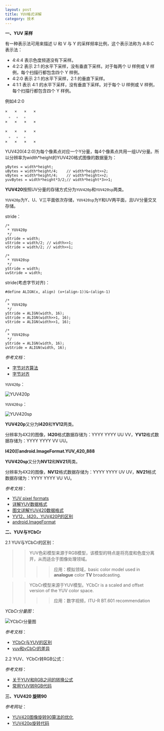```yaml
---
layout: post
title: YUV格式详解
category: 技术
---
```


**一、YUV 采样**

有一种表示法可用来描述 U 和 V 与 Y 的采样频率比例，这个表示法称为 A:B:C 表示法：

* 4:4:4 表示色度频道没有下采样。
* 4:2:2 表示 2:1 的水平下采样，没有垂直下采样。对于每两个 U 样例或 V 样例，每个扫描行都包含四个 Y 样例。
* 4:2:0 表示 2:1 的水平下采样，2:1 的垂直下采样。
* 4:1:1 表示 4:1 的水平下采样，没有垂直下采样。对于每个 U 样例或 V 样例，每个扫描行都包含四个 Y 样例。

例如4:2:0

```
×　　×　　×　　×
　。　 。　 。
×　　×　　×　　×

×　　×　　×　　×
　。　 。　 。
×　　×　　×　　×
```

YUV420(4:2:0)为每个像素点对应一个Y分量，每4个像素点共用一组UV分量。所以分辨率为width*height的YUV420格式图像的数据量为：

```
yBytes = width*height;
uBytes = width*height/4;    // width*height>>2;
vBytes = width*height/4;    // width*height>>2;
yuvBytes = width*height*3/2;// width*height*3>>1;
```

**YUV420**按照UV分量的存储方式分为`YUV420p`和`YUV420sp`两类。

`YUV420p`为Y、U、V三平面依次存储，`YUV420sp`为Y和UV两平面，且UV分量交叉存储。

stride：

```
/*
 * YUV420p
 */
yStride = width;
uStride = width/2; // width>>1;
vStride = width/2; // width>>1;

/*
 * YUV420sp
 */
yStride = width;
uvStride = width;
```

stride(考虑字节对齐)：

```
#define ALIGN(x, align) (x+(align-1))&~(align-1)

/*
 * YUV420p
 */
yStride = ALIGN(width, 16);
uStride = ALIGN(width>>1, 16);
vStride = ALIGN(width>>1, 16);

/*
 * YUV420sp
 */
yStride = ALIGN(width, 16);
uvStride = ALIGN(width, 16);
```

*参考文档*：

* [字节对齐算法](http://my.oschina.net/chunquedong/blog/267555 "Markdown")
* [字节对齐](http://sensor.blog.51cto.com/1018471/240230 "Markdown")

`YUV420p`：

![YUV420p](http://img.my.csdn.net/uploads/201208/31/1346422959_6364.png "yuv")

`YUV420sp`：

![YUV420sp](http://img.my.csdn.net/uploads/201208/31/1346422970_2927.png "yuv")

**YUV420p**又分为**I420**和**YV12**两类。

分辨率为4X2的图像，**I420**格式数据存储为：YYYY YYYY UU VV，**YV12**格式数据存储为：YYYY YYYY VV UU。

**I420**即**android.ImageFormat.YUV_420_888**

**YUV420sp**又分为**NV12**和**NV21**两类。

分辨率为4X2的图像，**NV12**格式数据存储为：YYYY YYYY UV UV，**NV21**格式数据存储为：YYYY YYYY VU VU。

*参考文档*：

* [YUV pixel formats](http://www.fourcc.org/yuv.php "Markdown")
* [详解YUV数据格式](http://blog.csdn.net/beyond_cn/article/details/12998247 "Markdown")
* [图文详解YUV420数据格式](http://m.blog.csdn.net/blog/mianhuantang848989/30234481 "Markdown")
* [YV12，I420，YUV420P的区别](http://blog.csdn.net/leixiaohua1020/article/details/12234821 "Markdown")
* [android.ImageFormat](http://developer.android.com/reference/android/graphics/ImageFormat.html "Markdown")

**二、YUV与YCbCr**

2.1 YUV与YCbCr的区别：

>> YUV色彩模型来源于RGB模型，该模型的特点是将亮度和色度分离开，从而适合于图像处理领域。
>> >> 应用：模拟领域，basic color model used in **analogue** color **TV** broadcasting.
 
>> YCbCr模型来源于YUV模型。YCbCr is a scaled and offset version of the YUV color space.
>> >> 应用：数字视频，ITU-R BT.601 recommendation

*YCbCr分量图*：

![YCbCr分量图](http://d.hiphotos.baidu.com/baike/c0%3Dbaike80%2C5%2C5%2C80%2C26/sign=f22dc9d157fbb2fb202650402e234bc1/8cb1cb13495409237697a2f29058d109b2de4944.jpg "yuv")

*参考文档*：

* [YCbCr与YUV的区别](http://blog.csdn.net/michaelcao1980/article/details/12773183 "Markdown")
* [yuv和yCbCr的差异](http://blog.csdn.net/sunshine1314/article/details/612485 "Markdown")

2.2 YUV、YCbCr转RGB公式：

*参考文档*：

* [关于YUV和RGB之间的转换公式 ](http://blog.sina.com.cn/s/blog_5713096b0100059i.html "Markdown")
* [常用YUV转RGB代码](http://blog.csdn.net/huiguixian/article/details/17334195 "Markdown")

**三、YUV420 旋转90**

*参考网址*：

* [YUV420图像旋转90算法的优化](http://blog.csdn.net/kl222/article/details/24470305 "Markdown")
* [YUV420p旋转代码](http://blog.csdn.net/chen495810242/article/details/39375443 "Markdown")
